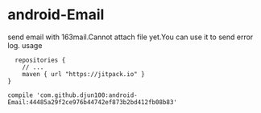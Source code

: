 # android-Email
send email with 163mail.Cannot attach file yet.You can use it to send error log.
usage


      repositories {
        // ...
        maven { url "https://jitpack.io" }
    }

    compile 'com.github.djun100:android-Email:44485a29f2ce976b44742ef873b2bd412fb08b83'